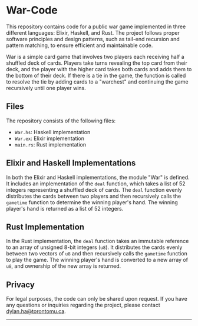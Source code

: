 # War-Code

This repository contains code for a public war game implemented in three different languages: Elixir, Haskell, and Rust. The project follows proper software principles and design patterns, such as tail-end recursion and pattern matching, to ensure efficient and maintainable code.

War is a simple card game that involves two players each receiving half a shuffled deck of cards. Players take turns revealing the top card from their deck, and the player with the higher card takes both cards and adds them to the bottom of their deck. If there is a tie in the game, the function is called to resolve the tie by adding cards to a "warchest" and continuing the game recursively until one player wins.

## Files

The repository consists of the following files:

- `War.hs`: Haskell implementation
- `War.ex`: Elixir implementation
- `main.rs`: Rust implementation

## Elixir and Haskell Implementations

In both the Elixir and Haskell implementations, the module "War" is defined. It includes an implementation of the `deal` function, which takes a list of 52 integers representing a shuffled deck of cards. The `deal` function evenly distributes the cards between two players and then recursively calls the `gametime` function to determine the winning player's hand. The winning player's hand is returned as a list of 52 integers.

## Rust Implementation

In the Rust implementation, the `deal` function takes an immutable reference to an array of unsigned 8-bit integers (`u8`). It distributes the cards evenly between two vectors of `u8` and then recursively calls the `gametime` function to play the game. The winning player's hand is converted to a new array of `u8`, and ownership of the new array is returned.

## Privacy
For legal purposes, the code can only be shared upon request.
If you have any questions or inquiries regarding the project, please contact [dylan.ha@torontomu.ca](mailto:dylan.ha@torontomu.ca).

---
